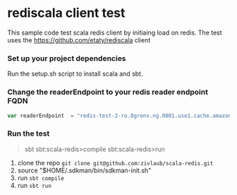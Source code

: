 rediscala client test
======================

This sample code test scala redis client by initiaing load on redis.
The test uses the https://github.com/etaty/rediscala client

### Set up your project dependencies

Run the setup.sh script to install scala and sbt.

### Change the readerEndpoint to your redis reader endpoint FQDN
```scala
var readerEndpoint  = "redis-test-2-ro.8grenv.ng.0001.use1.cache.amazonaws.com"
```



### Run the test

>sbt
sbt:scala-redis>compile
sbt:scala-redis>run
1. clone the repo `git clone git@github.com:zivlaub/scala-redis.git`
2. source "$HOME/.sdkman/bin/sdkman-init.sh"
2. run `sbt compile`
3. run `sbt run`


